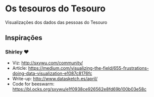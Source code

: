 # Os tesouros do Tesouro

Visualizações dos dados das pessoas do Tesouro

## Inspirações

### Shirley ❤️

* Viz: http://sxywu.com/community/
* Article: https://medium.com/visualizing-the-field/655-frustrations-doing-data-visualization-e1087c8176fc
* Write-up: http://www.datasketch.es/april/
* Code for beeswarm: https://bl.ocks.org/sxywu/e1f0938ce926562e8fd69b100b03e58c

